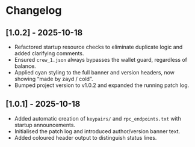 # Changelog

## [1.0.2] - 2025-10-18
- Refactored startup resource checks to eliminate duplicate logic and added clarifying comments.
- Ensured `crew_1.json` always bypasses the wallet guard, regardless of balance.
- Applied cyan styling to the full banner and version headers, now showing “made by zayd / cold”.
- Bumped project version to v1.0.2 and expanded the running patch log.

## [1.0.1] - 2025-10-18
- Added automatic creation of `keypairs/` and `rpc_endpoints.txt` with startup announcements.
- Initialised the patch log and introduced author/version banner text.
- Added coloured header output to distinguish status lines.
